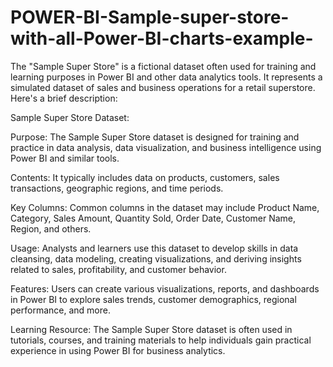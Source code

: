 # POWER-BI-Sample-super-store-with-all-Power-BI-charts-example-

The "Sample Super Store" is a fictional dataset often used for training and learning purposes in Power BI and other data analytics tools. It represents a simulated dataset of sales and business operations for a retail superstore. Here's a brief description:

Sample Super Store Dataset:

Purpose: The Sample Super Store dataset is designed for training and practice in data analysis, data visualization, and business intelligence using Power BI and similar tools.

Contents: It typically includes data on products, customers, sales transactions, geographic regions, and time periods.

Key Columns: Common columns in the dataset may include Product Name, Category, Sales Amount, Quantity Sold, Order Date, Customer Name, Region, and others.

Usage: Analysts and learners use this dataset to develop skills in data cleansing, data modeling, creating visualizations, and deriving insights related to sales, profitability, and customer behavior.

Features: Users can create various visualizations, reports, and dashboards in Power BI to explore sales trends, customer demographics, regional performance, and more.

Learning Resource: The Sample Super Store dataset is often used in tutorials, courses, and training materials to help individuals gain practical experience in using Power BI for business analytics.
